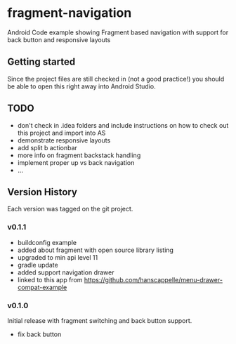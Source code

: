 fragment-navigation
===================

Android Code example showing Fragment based navigation with support for back button and responsive layouts

## Getting started

Since the project files are still checked in (not a good practice!) you should be able to open this right away into Android Studio.


## TODO

* don't check in .idea folders and include instructions on how to check out this project and import into AS
* demonstrate responsive layouts
* add split b actionbar 
* more info on fragment backstack handling
* implement proper up vs back navigation
* ...

## Version History

Each version was tagged on the git project.

### v0.1.1

* buildconfig example
* added about fragment with open source library listing
* upgraded to min api level 11
* gradle update
* added support navigation drawer
* linked to this app from https://github.com/hanscappelle/menu-drawer-compat-example


### v0.1.0

Initial release with fragment switching and back button support.

* fix back button


